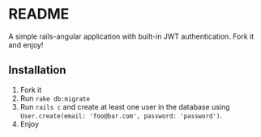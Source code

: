 README
======

A simple rails-angular application with built-in JWT authentication. Fork it and enjoy!  

Installation
------------

 1. Fork it
 2. Run `rake db:migrate` 
 3. Run `rails c` and create at least one user in the database using `User.create(email: 'foo@bar.com', password: 'password')`. 
 4. Enjoy

